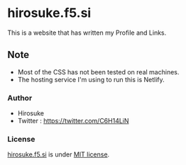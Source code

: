 # hirosuke.f5.si

This is a website that has written my Profile and Links.

## Note

* Most of the CSS has not been tested on real machines.
* The hosting service I'm using to run this is Netlify.

### Author

* Hirosuke
* Twitter : <https://twitter.com/C6H14LiN>

### License

[hirosuke.f5.si](https://hirosuke.f5.si) is under [MIT license](https://github.com/hirosukee/website/blob/master/LICENSE).
